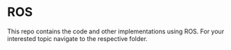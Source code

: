 # ROS
This repo contains the code and other implementations using ROS. 
For your interested topic navigate to the respective folder.
